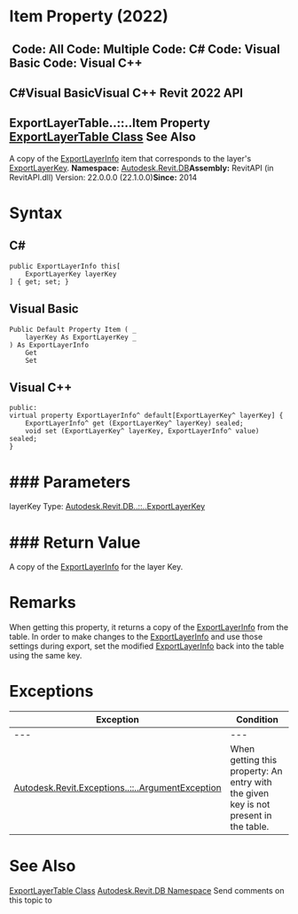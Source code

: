 # Item Property (2022)

﻿
 Code: All Code: Multiple Code: C# Code: Visual Basic Code: Visual C++   
---  
C#Visual BasicVisual C++
Revit 2022 API  
---  
ExportLayerTable..::..Item Property   
[ExportLayerTable Class](e68ce1c7-a922-d1b7-53bb-f832a4bad273.md "ExportLayerTable Class") See Also  
---  
A copy of the [ExportLayerInfo](88a99694-968a-99f7-870a-f46737bd5927.md "ExportLayerInfo Class") item that corresponds to the layer's [ExportLayerKey](64d77004-5c0c-9af2-cae4-39448bbaffe9.md "ExportLayerKey Class"). 
**Namespace:** [Autodesk.Revit.DB](87546ba7-461b-c646-cbb1-2cb8f5bff8b2.md "Autodesk.Revit.DB Namespace")**Assembly:** RevitAPI (in RevitAPI.dll) Version: 22.0.0.0 (22.1.0.0)**Since:** 2014 
# Syntax
C#  
---  
```text
public ExportLayerInfo this[
	ExportLayerKey layerKey
] { get; set; }
```
  
Visual Basic  
---  
```text
Public Default Property Item ( _
	layerKey As ExportLayerKey _
) As ExportLayerInfo
	Get
	Set
```
  
Visual C++  
---  
```text
public:
virtual property ExportLayerInfo^ default[ExportLayerKey^ layerKey] {
	ExportLayerInfo^ get (ExportLayerKey^ layerKey) sealed;
	void set (ExportLayerKey^ layerKey, ExportLayerInfo^ value) sealed;
}
```
  
# ### Parameters
layerKey
    Type: [Autodesk.Revit.DB..::..ExportLayerKey](64d77004-5c0c-9af2-cae4-39448bbaffe9.md "ExportLayerKey Class")
# ### Return Value
A copy of the [ExportLayerInfo](88a99694-968a-99f7-870a-f46737bd5927.md "ExportLayerInfo Class") for the layer Key. 
# Remarks
When getting this property, it returns a copy of the [ExportLayerInfo](88a99694-968a-99f7-870a-f46737bd5927.md "ExportLayerInfo Class") from the table. In order to make changes to the [ExportLayerInfo](88a99694-968a-99f7-870a-f46737bd5927.md "ExportLayerInfo Class") and use those settings during export, set the modified [ExportLayerInfo](88a99694-968a-99f7-870a-f46737bd5927.md "ExportLayerInfo Class") back into the table using the same key. 
# Exceptions
| Exception | Condition |
| --- | --- |
| --- | --- |
| [Autodesk.Revit.Exceptions..::..ArgumentException](2e6e4206-97a8-dd4b-df5d-4269f4bb6088.md "ArgumentException Class") | When getting this property: An entry with the given key is not present in the table. |

# See Also
[ExportLayerTable Class](e68ce1c7-a922-d1b7-53bb-f832a4bad273.md "ExportLayerTable Class")
[Autodesk.Revit.DB Namespace](87546ba7-461b-c646-cbb1-2cb8f5bff8b2.md "Autodesk.Revit.DB Namespace")
Send comments on this topic to 